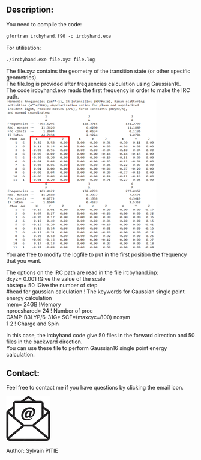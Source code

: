 ## Description:
You need to compile the code:
```markdown
gfortran ircbyhand.f90 -o ircbyhand.exe
```
For utilisation:
```markdown
./ircbyhand.exe file.xyz file.log
```
The file.xyz contains the geometry of the transition state (or other specific geometries).<br />
The file.log is provided after frequencies calculation using Gaussian16. <br />
The code ircbyhand.exe reads the first frequency in order to make the IRC path.<br />
<img src="freq_ts.png" width="400" height="400" /><br />
You are free to modify the logfile to put in the first position the frequency that you want.<br />

The options on the IRC path are read in the file ircbyhand.inp:<br /> 
dxyz= 0.001 !Give the value of the scale <br />
nbstep= 50 !Give the number of step <br />
#head for gaussian calculation ! The keywords for Gaussian single point energy calculation <br />
mem= 24GB !Memory <br />
nprocshared= 24 ! Number of proc <br />
CAMP-B3LYP/6-31G* SCF=(maxcyc=800) nosym <br />
1 2 ! Charge and Spin <br />

In this case, the ircbyhand code give 50 files in the forward direction and 50 files in the backward direction.<br />
You can use these file to perform Gaussian16 single point energy calculation.<br />


## Contact:

Feel free to contact me if you have questions by clicking the email icon.

[![email](icone_email.png)](mailto:sylvain.pitie@u-paris.fr)

Author: Sylvain PITIE
